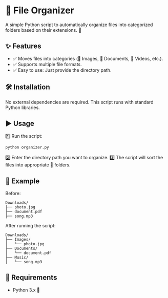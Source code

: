 # 📂 File Organizer

A simple Python script to automatically organize files into categorized folders based on their extensions. 🚀

## ✨ Features
- ✅ Moves files into categories (📸 Images, 📄 Documents, 🎥 Videos, etc.).
- ✅ Supports multiple file formats.
- ✅ Easy to use: Just provide the directory path.

## 🛠 Installation
No external dependencies are required. This script runs with standard Python libraries.

## ▶️ Usage
1️⃣ Run the script:
   ```bash
   python organizer.py
   ```
2️⃣ Enter the directory path you want to organize.
3️⃣ The script will sort the files into appropriate 📂 folders.

## 📌 Example
Before:
```
Downloads/
├── photo.jpg
├── document.pdf
├── song.mp3
```
After running the script:
```
Downloads/
├── Images/
│   └── photo.jpg
├── Documents/
│   └── document.pdf
├── Music/
│   └── song.mp3
```

## 🔧 Requirements
- Python 3.x 🐍 
